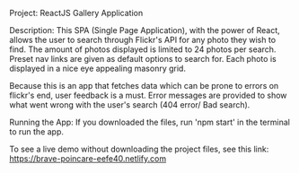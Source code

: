 Project: 
ReactJS Gallery Application

Description:
This SPA (Single Page Application), with the power of React, allows the user to search through Flickr's API for any photo they wish to find. The amount of photos displayed is limited to 24 photos per search. Preset nav links are given as default options to search for. Each photo is displayed in a nice eye appealing masonry grid.

Because this is an app that fetches data which can be prone to errors on flickr's end, user feedback is a must. Error messages are provided to show what went wrong with the user's search (404 error/ Bad search).

Running the App:
If you downloaded the files, run 'npm start' in the terminal to run the app.

To see a live demo without downloading the project files, see this link: https://brave-poincare-eefe40.netlify.com
